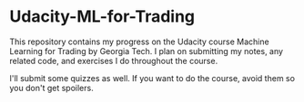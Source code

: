 # Udacity-ML-for-Trading
This repository contains my progress on the Udacity course Machine Learning for Trading by Georgia Tech. I plan on submitting my notes, any related code, and exercises I do throughout the course.

I'll submit some quizzes as well. If you want to do the course, avoid them so you don't get spoilers.
